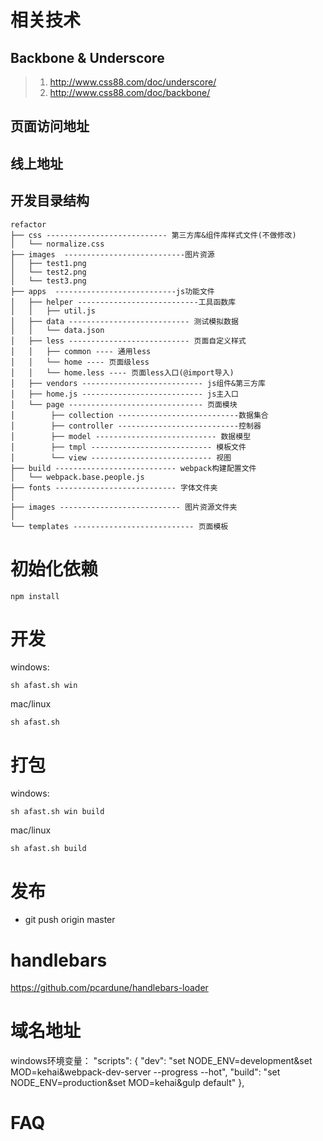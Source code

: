 
# 相关技术

## Backbone & Underscore

>1. http://www.css88.com/doc/underscore/
>1. http://www.css88.com/doc/backbone/

## 页面访问地址

## 线上地址

## 开发目录结构

~~~
refactor
├── css --------------------------- 第三方库&组件库样式文件(不做修改)
│   └── normalize.css
├── images  ---------------------------图片资源
│   ├── test1.png
│   └── test2.png
│   └── test3.png
├── apps  ---------------------------js功能文件
│   ├── helper ---------------------------工具函数库
│   │   ├── util.js
│   ├── data --------------------------- 测试模拟数据
│   │   └── data.json
│   ├── less --------------------------- 页面自定义样式
│   │   ├── common ---- 通用less
│   │   └── home ---- 页面级less
│   │   └── home.less ---- 页面less入口(@import导入)
│   ├── vendors --------------------------- js组件&第三方库
│   ├── home.js --------------------------- js主入口
│   └── page ------------------------------ 页面模块
│        ├── collection ---------------------------数据集合
│        ├── controller ---------------------------控制器
│        ├── model --------------------------- 数据模型
│        ├── tmpl --------------------------- 模板文件
│        └── view --------------------------- 视图
├── build --------------------------- webpack构建配置文件
│   └── webpack.base.people.js
├── fonts --------------------------- 字体文件夹
│ 
├── images --------------------------- 图片资源文件夹
│ 
└── templates --------------------------- 页面模板
~~~

# 初始化依赖

```shell
npm install
```

# 开发
windows:
```shell
sh afast.sh win 
```

mac/linux
```shell
sh afast.sh
```

# 打包
windows:
```shell
sh afast.sh win build  
```
mac/linux
```shell
sh afast.sh build
```


# 发布
* git push origin master


# handlebars
https://github.com/pcardune/handlebars-loader

# 域名地址

windows环境变量：
"scripts": {
    "dev": "set NODE_ENV=development&set MOD=kehai&webpack-dev-server  --progress --hot",
    "build": "set NODE_ENV=production&set MOD=kehai&gulp default"
},


# FAQ

